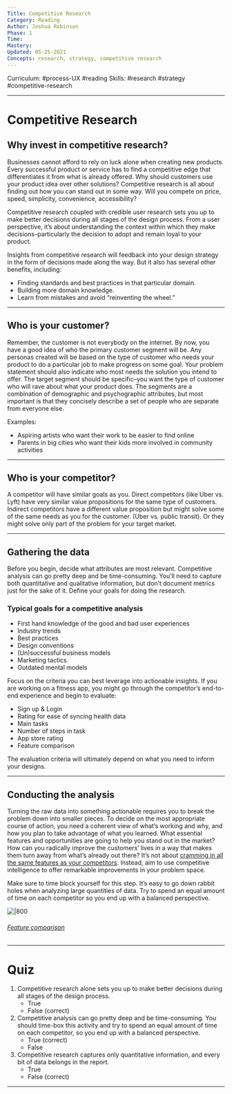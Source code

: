 ```yaml
---
Title: Competitive Research 
Category: Reading
Author: Joshua Robinson
Phase: 1
Time: 
Mastery: 
Updated: 05-25-2021
Concepts: research, strategy, competitive research
---
```

Curriculum: #process-UX #reading 
Skills: #research #strategy #competitive-research

---
# Competitive Research

## Why invest in competitive research?
Businesses cannot afford to rely on luck alone when creating new products. Every successful product or service has to find a competitive edge that differentiates it from what is already offered. Why should customers use your product idea over other solutions? Competitive research is all about finding out how you can stand out in some way. Will you compete on price, speed, simplicity, convenience, accessibility?

Competitive research coupled with credible user research sets you up to make better decisions during all stages of the design process. From a user perspective, it’s about understanding the context within which they make decisions–particularly the decision to adopt and remain loyal to your product.

Insights from competitive research will feedback into your design strategy in the form of decisions made along the way. But it also has several other benefits, including:
- Finding standards and best practices in that particular domain.
- Building more domain knowledge.
- Learn from mistakes and avoid “reinventing the wheel.”

---
## Who is your customer?
Remember, the customer is not everybody on the internet. By now, you have a good idea of who the primary customer segment will be. Any personas created will be based on the type of customer who needs your product to do a particular job to make progress on some goal. Your problem statement should also indicate who most needs the solution you intend to offer. The target segment should be specific–you want the type of customer who will rave about what your product does. The segments are a combination of demographic and psychographic attributes, but most important is that they concisely describe a set of people who are separate from everyone else. 

Examples:
- Aspiring artists who want their work to be easier to find online
- Parents in big cities who want their kids more involved in community activities

---
## Who is your competitor?
A competitor will have similar goals as you. Direct competitors (like Uber vs. Lyft) have very similar value propositions for the same type of customers. Indirect competitors have a different value proposition but might solve some of the same needs as you for the customer. (Uber vs. public transit). Or they might solve only part of the problem for your target market. 

---
## Gathering the data
Before you begin, decide what attributes are most relevant. Competitive analysis can go pretty deep and be time-consuming. You’ll need to capture both quantitative and qualitative information, but don’t document metrics just for the sake of it. Define your goals for doing the research.  

### Typical goals for a competitive analysis
- First hand knowledge of the good and bad user experiences
- Industry trends
- Best practices
- Design conventions
- (Un)successful business models
- Marketing tactics
- Outdated mental models
    
Focus on the criteria you can best leverage into actionable insights. If you are working on a fitness app, you might go through the competitor’s end-to-end experience and begin to evaluate:
- Sign up & Login
- Rating for ease of syncing health data
- Main tasks
- Number of steps in task
- App store rating
- Feature comparison
    
The evaluation criteria will ultimately depend on what you need to inform your designs. 

---
## Conducting the analysis
Turning the raw data into something actionable requires you to break the problem down into smaller pieces. To decide on the most appropriate course of action, you need a coherent view of what’s working and why, and how you plan to take advantage of what you learned. What essential features and opportunities are going to help you stand out in the market? How can you radically improve the customers’ lives in a way that makes them turn away from what’s already out there? It’s not about [cramming in all the same features as your competitors](https://steveblank.com/2010/03/01/death-by-analysis/). Instead, aim to use competitive intelligence to offer remarkable improvements in your problem space.  

Make sure to time block yourself for this step. It’s easy to go down rabbit holes when analyzing large quantities of data. Try to spend an equal amount of time on each competitor so you end up with a balanced perspective. 

![|800](https://prodesigncurriculum.s3.us-east-2.amazonaws.com/feature-comparison.png)
###### [Feature comparison](https://xd.adobe.com/ideas/process/user-research/guide-to-competitive-analysis-ux-design/)

---

# Quiz
1. Competitive research alone sets you up to make better decisions during all stages of the design process. 
	- True
	- False (correct)
2. Competitive analysis can go pretty deep and be time-consuming. You should time-box this activity and try to spend an equal amount of time on each competitor, so you end up with a balanced perspective.
	- True (correct)
	- False
3. Competitive research captures only quantitative information, and every bit of data belongs in the report.
	- True 
	- False (correct)

---